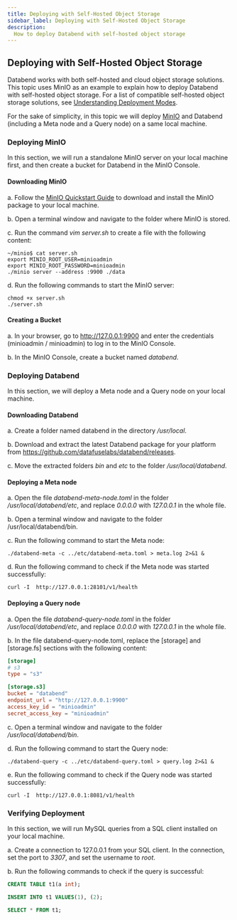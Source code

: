 ```yaml
---
title: Deploying with Self-Hosted Object Storage
sidebar_label: Deploying with Self-Hosted Object Storage
description:
  How to deploy Databend with self-hosted object storage
---
```


## Deploying with Self-Hosted Object Storage

Databend works with both self-hosted and cloud object storage solutions. This topic uses MinIO as an example to explain how to deploy Databend with self-hosted object storage. For a list of compatible self-hosted object storage solutions, see [Understanding Deployment Modes](./00-understanding-deployment-modes.md).

For the sake of simplicity, in this topic we will deploy [MinIO](https://min.io/) and Databend (including a Meta node and a Query node) on a same local machine.

### Deploying MinIO
In this section, we will run a standalone MinIO server on your local machine first, and then create a bucket for Databend in the MinIO Console.

#### Downloading MinIO
a. Follow the [MinIO Quickstart Guide](https://docs.min.io/docs/minio-quickstart-guide.html) to download and install the MinIO package to your local machine.

b. Open a terminal window and navigate to the folder where MinIO is stored.

c. Run the command *vim server.sh* to create a file with the following content:

```curl
~/minio$ cat server.sh
export MINIO_ROOT_USER=minioadmin
export MINIO_ROOT_PASSWORD=minioadmin
./minio server --address :9900 ./data
```
d. Run the following commands to start the MinIO server:

```curl
chmod +x server.sh
./server.sh
```

#### Creating a Bucket

a. In your browser, go to http://127.0.0.1:9900 and enter the credentials (minioadmin / minioadmin) to log in to the MinIO Console.

b. In the MinIO Console, create a bucket named *databend*.

### Deploying Databend

In this section, we will deploy a Meta node and a Query node on your local machine.

#### Downloading Databend
a. Create a folder named databend in the directory */usr/local*.

b. Download and extract the latest Databend package for your platform from https://github.com/datafuselabs/databend/releases.

c. Move the extracted folders *bin* and *etc* to the folder */usr/local/databend*.

#### Deploying a Meta node

a. Open the file *databend-meta-node.toml* in the folder */usr/local/databend/etc*, and replace *0.0.0.0* with *127.0.0.1* in the whole file.

b. Open a terminal window and navigate to the folder /usr/local/databend/bin.

c. Run the following command to start the Meta node:
```curl
./databend-meta -c ../etc/databend-meta.toml > meta.log 2>&1 &
```

d. Run the following command to check if the Meta node was started successfully:

```curl
curl -I  http://127.0.0.1:28101/v1/health
```

#### Deploying a Query node
a. Open the file *databend-query-node.toml* in the folder */usr/local/databend/etc*, and replace *0.0.0.0* with *127.0.0.1* in the whole file.

b. In the file databend-query-node.toml, replace the [storage] and [storage.fs] sections with the following content:

```toml
[storage]
# s3
type = "s3"

[storage.s3]
bucket = "databend"
endpoint_url = "http://127.0.0.1:9900"
access_key_id = "minioadmin"
secret_access_key = "minioadmin"
```
c. Open a terminal window and navigate to the folder */usr/local/databend/bin*.

d. Run the following command to start the Query node:

```curl
./databend-query -c ../etc/databend-query.toml > query.log 2>&1 &
```

e. Run the following command to check if the Query node was started successfully:

```curl
curl -I  http://127.0.0.1:8081/v1/health
```

### Verifying Deployment
In this section, we will run MySQL queries from a SQL client installed on your local machine.

a. Create a connection to 127.0.0.1 from your SQL client. In the connection, set the port to *3307*, and set the username to *root*.

b. Run the following commands to check if the query is successful:

```sql
CREATE TABLE t1(a int);

INSERT INTO t1 VALUES(1), (2);

SELECT * FROM t1;
```